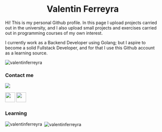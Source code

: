 <h1 align="center">Valentin Ferreyra</h1>
Hi! This is my personal Github profile. In this page I upload projects carried out in the university, and I also upload small projects and exercises carried out in programming courses of my own interest.

I currently work as a Backend Developer using Golang; but I aspire to become a solid Fullstack Developer, and for that I use this Github account as a learning source.
<p align="left"> <img src="https://komarev.com/ghpvc/?username=valentinferreyra&label=Profile%20views&color=0e75b6&style=flat" alt="valentinferreyra" /> </p>

### Contact me 
<a href="mailto:valentinferreyradev@gmail.com"><img src="https://img.shields.io/badge/-valentinferreyradev@gmail.com-D14836?style=flat&logo=Gmail&logoColor=white"/></a>
<p align="left"> <a href="https://www.github.com/valentinferreyra" target="_blank" rel="noreferrer"><img src="https://raw.githubusercontent.com/danielcranney/readme-generator/main/public/icons/socials/github-dark.svg" width="32" height="32" /></a> 
<a href="https://www.linkedin.com/in/valentinferreyra" target="_blank" rel="noreferrer"><img src="https://raw.githubusercontent.com/danielcranney/readme-generator/main/public/icons/socials/linkedin.svg" width="32" height="32" /></a> 

### Learning
<p><img align="left" src="https://github-readme-stats.vercel.app/api/top-langs?username=valentinferreyra&show_icons=true&locale=en&layout=compact" alt="valentinferreyra" /></p>
<p>&nbsp;<img align="center" src="https://github-readme-stats.vercel.app/api?username=valentinferreyra&show_icons=true&locale=en&theme=tokyonight" alt="valentinferreyra" /></p>
